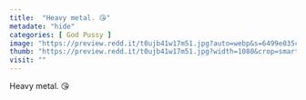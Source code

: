 ```yaml
---
title:  "Heavy metal. 😘"
metadate: "hide"
categories: [ God Pussy ]
image: "https://preview.redd.it/t0ujb41w17m51.jpg?auto=webp&s=6499e035ce3e07f271bde2bef6876b425530a662"
thumb: "https://preview.redd.it/t0ujb41w17m51.jpg?width=1080&crop=smart&auto=webp&s=236276b85b0b7fe1db222b3d259994a8433cba6d"
visit: ""
---
```

Heavy metal. 😘
